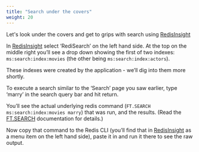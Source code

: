 ```yaml
---
title: "Search under the covers"
weight: 20
---
```

Let's look under the covers and get to grips with search using [RedisInsight]

In [RedisInsight] select ‘RediSearch’ on the left hand side. At the top on the middle right you’ll see a drop down showing the first of two indexes: `ms:search:index:movies` (the other being `ms:search:index:actors`).

These indexes were created by the application - we’ll dig into them more shortly.

To execute a search similar to the ‘Search’ page you saw earlier, type ‘marry’ in the search query bar and hit return.

You’ll see the actual underlying redis command (`FT.SEARCH ms:search:index:movies marry`)  that was run, and the results. (Read the [FT.SEARCH] documentation for details.)

Now copy that command to the Redis CLI (you’ll find that in [RedisInsight] as a menu item on the left hand side), paste it in and run it there to see the raw output.



[FT.SEARCH]: https://oss.redislabs.com/redisearch/Commands/#ftsearch
[RedisInsight]: http://localhost:8001
